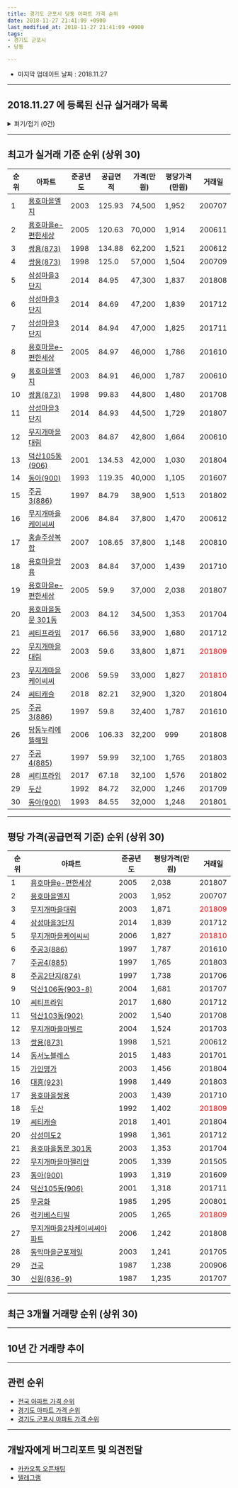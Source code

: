 ```yaml
---
title: 경기도 군포시 당동 아파트 가격 순위
date: 2018-11-27 21:41:09 +0900
last_modified_at: 2018-11-27 21:41:09 +0900
tags:
- 경기도 군포시
- 당동

---
```


* 마지막 업데이트 날짜 : 2018.11.27

---

## 2018.11.27 에 등록된 신규 실거래가 목록

<details>
<summary>펴기/접기 (0건)</summary>
<div markdown="1">

|아파트|준공년도|공급면적|가격(만원)|평당가격(만원)|거래일|
|---|---|---|---|---|---|
|없음||||||


</div>
</details>

---

## 최고가 실거래 기준 순위 (상위 30)


|순위|아파트|준공년도|공급면적|가격(만원)|평당가격(만원)|거래일|
|---|---|---|---|---|---|---|
|1|[용호마을엘지](https://search.naver.com/search.naver?query=%EA%B2%BD%EA%B8%B0%EB%8F%84+%EA%B5%B0%ED%8F%AC%EC%8B%9C+%EB%8B%B9%EB%8F%99+%EC%9A%A9%ED%98%B8%EB%A7%88%EC%9D%84%EC%97%98%EC%A7%80)|2003|125.93|74,500|1,952|200707|
|2|[용호마을e-편한세상](https://search.naver.com/search.naver?query=%EA%B2%BD%EA%B8%B0%EB%8F%84+%EA%B5%B0%ED%8F%AC%EC%8B%9C+%EB%8B%B9%EB%8F%99+%EC%9A%A9%ED%98%B8%EB%A7%88%EC%9D%84e-%ED%8E%B8%ED%95%9C%EC%84%B8%EC%83%81)|2005|120.63|70,000|1,914|200611|
|3|[쌍용(873)](https://search.naver.com/search.naver?query=%EA%B2%BD%EA%B8%B0%EB%8F%84+%EA%B5%B0%ED%8F%AC%EC%8B%9C+%EB%8B%B9%EB%8F%99+%EC%8C%8D%EC%9A%A9%28873%29)|1998|134.88|62,200|1,521|200612|
|4|[쌍용(873)](https://search.naver.com/search.naver?query=%EA%B2%BD%EA%B8%B0%EB%8F%84+%EA%B5%B0%ED%8F%AC%EC%8B%9C+%EB%8B%B9%EB%8F%99+%EC%8C%8D%EC%9A%A9%28873%29)|1998|125.0|57,000|1,504|200709|
|5|[삼성마을3단지](https://search.naver.com/search.naver?query=%EA%B2%BD%EA%B8%B0%EB%8F%84+%EA%B5%B0%ED%8F%AC%EC%8B%9C+%EB%8B%B9%EB%8F%99+%EC%82%BC%EC%84%B1%EB%A7%88%EC%9D%843%EB%8B%A8%EC%A7%80)|2014|84.95|47,300|1,837|201808|
|6|[삼성마을3단지](https://search.naver.com/search.naver?query=%EA%B2%BD%EA%B8%B0%EB%8F%84+%EA%B5%B0%ED%8F%AC%EC%8B%9C+%EB%8B%B9%EB%8F%99+%EC%82%BC%EC%84%B1%EB%A7%88%EC%9D%843%EB%8B%A8%EC%A7%80)|2014|84.69|47,200|1,839|201712|
|7|[삼성마을3단지](https://search.naver.com/search.naver?query=%EA%B2%BD%EA%B8%B0%EB%8F%84+%EA%B5%B0%ED%8F%AC%EC%8B%9C+%EB%8B%B9%EB%8F%99+%EC%82%BC%EC%84%B1%EB%A7%88%EC%9D%843%EB%8B%A8%EC%A7%80)|2014|84.94|47,000|1,825|201711|
|8|[용호마을e-편한세상](https://search.naver.com/search.naver?query=%EA%B2%BD%EA%B8%B0%EB%8F%84+%EA%B5%B0%ED%8F%AC%EC%8B%9C+%EB%8B%B9%EB%8F%99+%EC%9A%A9%ED%98%B8%EB%A7%88%EC%9D%84e-%ED%8E%B8%ED%95%9C%EC%84%B8%EC%83%81)|2005|84.97|46,000|1,786|201610|
|9|[용호마을엘지](https://search.naver.com/search.naver?query=%EA%B2%BD%EA%B8%B0%EB%8F%84+%EA%B5%B0%ED%8F%AC%EC%8B%9C+%EB%8B%B9%EB%8F%99+%EC%9A%A9%ED%98%B8%EB%A7%88%EC%9D%84%EC%97%98%EC%A7%80)|2003|84.91|46,000|1,787|200610|
|10|[쌍용(873)](https://search.naver.com/search.naver?query=%EA%B2%BD%EA%B8%B0%EB%8F%84+%EA%B5%B0%ED%8F%AC%EC%8B%9C+%EB%8B%B9%EB%8F%99+%EC%8C%8D%EC%9A%A9%28873%29)|1998|99.83|44,800|1,480|201708|
|11|[삼성마을3단지](https://search.naver.com/search.naver?query=%EA%B2%BD%EA%B8%B0%EB%8F%84+%EA%B5%B0%ED%8F%AC%EC%8B%9C+%EB%8B%B9%EB%8F%99+%EC%82%BC%EC%84%B1%EB%A7%88%EC%9D%843%EB%8B%A8%EC%A7%80)|2014|84.93|44,500|1,729|201807|
|12|[무지개마을대림](https://search.naver.com/search.naver?query=%EA%B2%BD%EA%B8%B0%EB%8F%84+%EA%B5%B0%ED%8F%AC%EC%8B%9C+%EB%8B%B9%EB%8F%99+%EB%AC%B4%EC%A7%80%EA%B0%9C%EB%A7%88%EC%9D%84%EB%8C%80%EB%A6%BC)|2003|84.87|42,800|1,664|200610|
|13|[덕산105동(906)](https://search.naver.com/search.naver?query=%EA%B2%BD%EA%B8%B0%EB%8F%84+%EA%B5%B0%ED%8F%AC%EC%8B%9C+%EB%8B%B9%EB%8F%99+%EB%8D%95%EC%82%B0105%EB%8F%99%28906%29)|2001|134.53|42,000|1,030|201804|
|14|[동아(900)](https://search.naver.com/search.naver?query=%EA%B2%BD%EA%B8%B0%EB%8F%84+%EA%B5%B0%ED%8F%AC%EC%8B%9C+%EB%8B%B9%EB%8F%99+%EB%8F%99%EC%95%84%28900%29)|1993|119.35|40,000|1,105|201607|
|15|[주공3(886)](https://search.naver.com/search.naver?query=%EA%B2%BD%EA%B8%B0%EB%8F%84+%EA%B5%B0%ED%8F%AC%EC%8B%9C+%EB%8B%B9%EB%8F%99+%EC%A3%BC%EA%B3%B53%28886%29)|1997|84.79|38,900|1,513|201802|
|16|[무지개마을케이씨씨](https://search.naver.com/search.naver?query=%EA%B2%BD%EA%B8%B0%EB%8F%84+%EA%B5%B0%ED%8F%AC%EC%8B%9C+%EB%8B%B9%EB%8F%99+%EB%AC%B4%EC%A7%80%EA%B0%9C%EB%A7%88%EC%9D%84%EC%BC%80%EC%9D%B4%EC%94%A8%EC%94%A8)|2006|84.84|37,800|1,470|200612|
|17|[홍솔주상복합](https://search.naver.com/search.naver?query=%EA%B2%BD%EA%B8%B0%EB%8F%84+%EA%B5%B0%ED%8F%AC%EC%8B%9C+%EB%8B%B9%EB%8F%99+%ED%99%8D%EC%86%94%EC%A3%BC%EC%83%81%EB%B3%B5%ED%95%A9)|2007|108.65|37,800|1,148|200810|
|18|[용호마을쌍용](https://search.naver.com/search.naver?query=%EA%B2%BD%EA%B8%B0%EB%8F%84+%EA%B5%B0%ED%8F%AC%EC%8B%9C+%EB%8B%B9%EB%8F%99+%EC%9A%A9%ED%98%B8%EB%A7%88%EC%9D%84%EC%8C%8D%EC%9A%A9)|2003|84.84|37,000|1,439|201710|
|19|[용호마을e-편한세상](https://search.naver.com/search.naver?query=%EA%B2%BD%EA%B8%B0%EB%8F%84+%EA%B5%B0%ED%8F%AC%EC%8B%9C+%EB%8B%B9%EB%8F%99+%EC%9A%A9%ED%98%B8%EB%A7%88%EC%9D%84e-%ED%8E%B8%ED%95%9C%EC%84%B8%EC%83%81)|2005|59.9|37,000|2,038|201807|
|20|[용호마을동문 301동](https://search.naver.com/search.naver?query=%EA%B2%BD%EA%B8%B0%EB%8F%84+%EA%B5%B0%ED%8F%AC%EC%8B%9C+%EB%8B%B9%EB%8F%99+%EC%9A%A9%ED%98%B8%EB%A7%88%EC%9D%84%EB%8F%99%EB%AC%B8+301%EB%8F%99)|2003|84.12|34,500|1,353|201704|
|21|[씨티프라임](https://search.naver.com/search.naver?query=%EA%B2%BD%EA%B8%B0%EB%8F%84+%EA%B5%B0%ED%8F%AC%EC%8B%9C+%EB%8B%B9%EB%8F%99+%EC%94%A8%ED%8B%B0%ED%94%84%EB%9D%BC%EC%9E%84)|2017|66.56|33,900|1,680|201712|
|22|[무지개마을대림](https://search.naver.com/search.naver?query=%EA%B2%BD%EA%B8%B0%EB%8F%84+%EA%B5%B0%ED%8F%AC%EC%8B%9C+%EB%8B%B9%EB%8F%99+%EB%AC%B4%EC%A7%80%EA%B0%9C%EB%A7%88%EC%9D%84%EB%8C%80%EB%A6%BC)|2003|59.6|33,800|1,871|<span style="color:red">201809</span>|
|23|[무지개마을케이씨씨](https://search.naver.com/search.naver?query=%EA%B2%BD%EA%B8%B0%EB%8F%84+%EA%B5%B0%ED%8F%AC%EC%8B%9C+%EB%8B%B9%EB%8F%99+%EB%AC%B4%EC%A7%80%EA%B0%9C%EB%A7%88%EC%9D%84%EC%BC%80%EC%9D%B4%EC%94%A8%EC%94%A8)|2006|59.59|33,000|1,827|<span style="color:red">201810</span>|
|24|[씨티캐슬](https://search.naver.com/search.naver?query=%EA%B2%BD%EA%B8%B0%EB%8F%84+%EA%B5%B0%ED%8F%AC%EC%8B%9C+%EB%8B%B9%EB%8F%99+%EC%94%A8%ED%8B%B0%EC%BA%90%EC%8A%AC)|2018|82.21|32,900|1,320|201804|
|25|[주공3(886)](https://search.naver.com/search.naver?query=%EA%B2%BD%EA%B8%B0%EB%8F%84+%EA%B5%B0%ED%8F%AC%EC%8B%9C+%EB%8B%B9%EB%8F%99+%EC%A3%BC%EA%B3%B53%28886%29)|1997|59.8|32,400|1,787|201610|
|26|[당동누리에뜰해밀](https://search.naver.com/search.naver?query=%EA%B2%BD%EA%B8%B0%EB%8F%84+%EA%B5%B0%ED%8F%AC%EC%8B%9C+%EB%8B%B9%EB%8F%99+%EB%8B%B9%EB%8F%99%EB%88%84%EB%A6%AC%EC%97%90%EB%9C%B0%ED%95%B4%EB%B0%80)|2006|106.33|32,200|999|201808|
|27|[주공4(885)](https://search.naver.com/search.naver?query=%EA%B2%BD%EA%B8%B0%EB%8F%84+%EA%B5%B0%ED%8F%AC%EC%8B%9C+%EB%8B%B9%EB%8F%99+%EC%A3%BC%EA%B3%B54%28885%29)|1997|59.99|32,100|1,765|201803|
|28|[씨티프라임](https://search.naver.com/search.naver?query=%EA%B2%BD%EA%B8%B0%EB%8F%84+%EA%B5%B0%ED%8F%AC%EC%8B%9C+%EB%8B%B9%EB%8F%99+%EC%94%A8%ED%8B%B0%ED%94%84%EB%9D%BC%EC%9E%84)|2017|67.18|32,100|1,576|201802|
|29|[두산](https://search.naver.com/search.naver?query=%EA%B2%BD%EA%B8%B0%EB%8F%84+%EA%B5%B0%ED%8F%AC%EC%8B%9C+%EB%8B%B9%EB%8F%99+%EB%91%90%EC%82%B0)|1992|84.72|32,000|1,246|201709|
|30|[동아(900)](https://search.naver.com/search.naver?query=%EA%B2%BD%EA%B8%B0%EB%8F%84+%EA%B5%B0%ED%8F%AC%EC%8B%9C+%EB%8B%B9%EB%8F%99+%EB%8F%99%EC%95%84%28900%29)|1993|84.55|32,000|1,248|201801|


---

## 평당 가격(공급면적 기준) 순위 (상위 30)


|순위|아파트|준공년도|평당가격(만원)|거래일|
|---|---|---|---|---|
|1|[용호마을e-편한세상](https://search.naver.com/search.naver?query=%EA%B2%BD%EA%B8%B0%EB%8F%84+%EA%B5%B0%ED%8F%AC%EC%8B%9C+%EB%8B%B9%EB%8F%99+%EC%9A%A9%ED%98%B8%EB%A7%88%EC%9D%84e-%ED%8E%B8%ED%95%9C%EC%84%B8%EC%83%81)|2005|2,038|201807|
|2|[용호마을엘지](https://search.naver.com/search.naver?query=%EA%B2%BD%EA%B8%B0%EB%8F%84+%EA%B5%B0%ED%8F%AC%EC%8B%9C+%EB%8B%B9%EB%8F%99+%EC%9A%A9%ED%98%B8%EB%A7%88%EC%9D%84%EC%97%98%EC%A7%80)|2003|1,952|200707|
|3|[무지개마을대림](https://search.naver.com/search.naver?query=%EA%B2%BD%EA%B8%B0%EB%8F%84+%EA%B5%B0%ED%8F%AC%EC%8B%9C+%EB%8B%B9%EB%8F%99+%EB%AC%B4%EC%A7%80%EA%B0%9C%EB%A7%88%EC%9D%84%EB%8C%80%EB%A6%BC)|2003|1,871|<span style="color:red">201809</span>|
|4|[삼성마을3단지](https://search.naver.com/search.naver?query=%EA%B2%BD%EA%B8%B0%EB%8F%84+%EA%B5%B0%ED%8F%AC%EC%8B%9C+%EB%8B%B9%EB%8F%99+%EC%82%BC%EC%84%B1%EB%A7%88%EC%9D%843%EB%8B%A8%EC%A7%80)|2014|1,839|201712|
|5|[무지개마을케이씨씨](https://search.naver.com/search.naver?query=%EA%B2%BD%EA%B8%B0%EB%8F%84+%EA%B5%B0%ED%8F%AC%EC%8B%9C+%EB%8B%B9%EB%8F%99+%EB%AC%B4%EC%A7%80%EA%B0%9C%EB%A7%88%EC%9D%84%EC%BC%80%EC%9D%B4%EC%94%A8%EC%94%A8)|2006|1,827|<span style="color:red">201810</span>|
|6|[주공3(886)](https://search.naver.com/search.naver?query=%EA%B2%BD%EA%B8%B0%EB%8F%84+%EA%B5%B0%ED%8F%AC%EC%8B%9C+%EB%8B%B9%EB%8F%99+%EC%A3%BC%EA%B3%B53%28886%29)|1997|1,787|201610|
|7|[주공4(885)](https://search.naver.com/search.naver?query=%EA%B2%BD%EA%B8%B0%EB%8F%84+%EA%B5%B0%ED%8F%AC%EC%8B%9C+%EB%8B%B9%EB%8F%99+%EC%A3%BC%EA%B3%B54%28885%29)|1997|1,765|201803|
|8|[주공2단지(874)](https://search.naver.com/search.naver?query=%EA%B2%BD%EA%B8%B0%EB%8F%84+%EA%B5%B0%ED%8F%AC%EC%8B%9C+%EB%8B%B9%EB%8F%99+%EC%A3%BC%EA%B3%B52%EB%8B%A8%EC%A7%80%28874%29)|1997|1,738|201706|
|9|[덕산106동(903-8)](https://search.naver.com/search.naver?query=%EA%B2%BD%EA%B8%B0%EB%8F%84+%EA%B5%B0%ED%8F%AC%EC%8B%9C+%EB%8B%B9%EB%8F%99+%EB%8D%95%EC%82%B0106%EB%8F%99%28903-8%29)|2004|1,681|201707|
|10|[씨티프라임](https://search.naver.com/search.naver?query=%EA%B2%BD%EA%B8%B0%EB%8F%84+%EA%B5%B0%ED%8F%AC%EC%8B%9C+%EB%8B%B9%EB%8F%99+%EC%94%A8%ED%8B%B0%ED%94%84%EB%9D%BC%EC%9E%84)|2017|1,680|201712|
|11|[덕산103동(902)](https://search.naver.com/search.naver?query=%EA%B2%BD%EA%B8%B0%EB%8F%84+%EA%B5%B0%ED%8F%AC%EC%8B%9C+%EB%8B%B9%EB%8F%99+%EB%8D%95%EC%82%B0103%EB%8F%99%28902%29)|2002|1,540|201708|
|12|[무지개마을마빌르](https://search.naver.com/search.naver?query=%EA%B2%BD%EA%B8%B0%EB%8F%84+%EA%B5%B0%ED%8F%AC%EC%8B%9C+%EB%8B%B9%EB%8F%99+%EB%AC%B4%EC%A7%80%EA%B0%9C%EB%A7%88%EC%9D%84%EB%A7%88%EB%B9%8C%EB%A5%B4)|2004|1,524|201703|
|13|[쌍용(873)](https://search.naver.com/search.naver?query=%EA%B2%BD%EA%B8%B0%EB%8F%84+%EA%B5%B0%ED%8F%AC%EC%8B%9C+%EB%8B%B9%EB%8F%99+%EC%8C%8D%EC%9A%A9%28873%29)|1998|1,521|200612|
|14|[동서노블레스](https://search.naver.com/search.naver?query=%EA%B2%BD%EA%B8%B0%EB%8F%84+%EA%B5%B0%ED%8F%AC%EC%8B%9C+%EB%8B%B9%EB%8F%99+%EB%8F%99%EC%84%9C%EB%85%B8%EB%B8%94%EB%A0%88%EC%8A%A4)|2015|1,483|201701|
|15|[가인명가](https://search.naver.com/search.naver?query=%EA%B2%BD%EA%B8%B0%EB%8F%84+%EA%B5%B0%ED%8F%AC%EC%8B%9C+%EB%8B%B9%EB%8F%99+%EA%B0%80%EC%9D%B8%EB%AA%85%EA%B0%80)|2003|1,456|201804|
|16|[대흥(923)](https://search.naver.com/search.naver?query=%EA%B2%BD%EA%B8%B0%EB%8F%84+%EA%B5%B0%ED%8F%AC%EC%8B%9C+%EB%8B%B9%EB%8F%99+%EB%8C%80%ED%9D%A5%28923%29)|1998|1,449|201803|
|17|[용호마을쌍용](https://search.naver.com/search.naver?query=%EA%B2%BD%EA%B8%B0%EB%8F%84+%EA%B5%B0%ED%8F%AC%EC%8B%9C+%EB%8B%B9%EB%8F%99+%EC%9A%A9%ED%98%B8%EB%A7%88%EC%9D%84%EC%8C%8D%EC%9A%A9)|2003|1,439|201710|
|18|[두산](https://search.naver.com/search.naver?query=%EA%B2%BD%EA%B8%B0%EB%8F%84+%EA%B5%B0%ED%8F%AC%EC%8B%9C+%EB%8B%B9%EB%8F%99+%EB%91%90%EC%82%B0)|1992|1,402|<span style="color:red">201809</span>|
|19|[씨티캐슬](https://search.naver.com/search.naver?query=%EA%B2%BD%EA%B8%B0%EB%8F%84+%EA%B5%B0%ED%8F%AC%EC%8B%9C+%EB%8B%B9%EB%8F%99+%EC%94%A8%ED%8B%B0%EC%BA%90%EC%8A%AC)|2018|1,401|201804|
|20|[삼성미도2](https://search.naver.com/search.naver?query=%EA%B2%BD%EA%B8%B0%EB%8F%84+%EA%B5%B0%ED%8F%AC%EC%8B%9C+%EB%8B%B9%EB%8F%99+%EC%82%BC%EC%84%B1%EB%AF%B8%EB%8F%842)|1998|1,361|201712|
|21|[용호마을동문 301동](https://search.naver.com/search.naver?query=%EA%B2%BD%EA%B8%B0%EB%8F%84+%EA%B5%B0%ED%8F%AC%EC%8B%9C+%EB%8B%B9%EB%8F%99+%EC%9A%A9%ED%98%B8%EB%A7%88%EC%9D%84%EB%8F%99%EB%AC%B8+301%EB%8F%99)|2003|1,353|201704|
|22|[무지개마을마젤리안](https://search.naver.com/search.naver?query=%EA%B2%BD%EA%B8%B0%EB%8F%84+%EA%B5%B0%ED%8F%AC%EC%8B%9C+%EB%8B%B9%EB%8F%99+%EB%AC%B4%EC%A7%80%EA%B0%9C%EB%A7%88%EC%9D%84%EB%A7%88%EC%A0%A4%EB%A6%AC%EC%95%88)|2005|1,339|201505|
|23|[동아(900)](https://search.naver.com/search.naver?query=%EA%B2%BD%EA%B8%B0%EB%8F%84+%EA%B5%B0%ED%8F%AC%EC%8B%9C+%EB%8B%B9%EB%8F%99+%EB%8F%99%EC%95%84%28900%29)|1993|1,319|201609|
|24|[덕산105동(906)](https://search.naver.com/search.naver?query=%EA%B2%BD%EA%B8%B0%EB%8F%84+%EA%B5%B0%ED%8F%AC%EC%8B%9C+%EB%8B%B9%EB%8F%99+%EB%8D%95%EC%82%B0105%EB%8F%99%28906%29)|2001|1,318|201711|
|25|[무궁화](https://search.naver.com/search.naver?query=%EA%B2%BD%EA%B8%B0%EB%8F%84+%EA%B5%B0%ED%8F%AC%EC%8B%9C+%EB%8B%B9%EB%8F%99+%EB%AC%B4%EA%B6%81%ED%99%94)|1985|1,295|200801|
|26|[럭키베스티빌](https://search.naver.com/search.naver?query=%EA%B2%BD%EA%B8%B0%EB%8F%84+%EA%B5%B0%ED%8F%AC%EC%8B%9C+%EB%8B%B9%EB%8F%99+%EB%9F%AD%ED%82%A4%EB%B2%A0%EC%8A%A4%ED%8B%B0%EB%B9%8C)|2005|1,265|<span style="color:red">201809</span>|
|27|[무지개마을2차케이씨씨아파트](https://search.naver.com/search.naver?query=%EA%B2%BD%EA%B8%B0%EB%8F%84+%EA%B5%B0%ED%8F%AC%EC%8B%9C+%EB%8B%B9%EB%8F%99+%EB%AC%B4%EC%A7%80%EA%B0%9C%EB%A7%88%EC%9D%842%EC%B0%A8%EC%BC%80%EC%9D%B4%EC%94%A8%EC%94%A8%EC%95%84%ED%8C%8C%ED%8A%B8)|2006|1,242|201808|
|28|[동막마을군포제일](https://search.naver.com/search.naver?query=%EA%B2%BD%EA%B8%B0%EB%8F%84+%EA%B5%B0%ED%8F%AC%EC%8B%9C+%EB%8B%B9%EB%8F%99+%EB%8F%99%EB%A7%89%EB%A7%88%EC%9D%84%EA%B5%B0%ED%8F%AC%EC%A0%9C%EC%9D%BC)|2003|1,241|201705|
|29|[건국](https://search.naver.com/search.naver?query=%EA%B2%BD%EA%B8%B0%EB%8F%84+%EA%B5%B0%ED%8F%AC%EC%8B%9C+%EB%8B%B9%EB%8F%99+%EA%B1%B4%EA%B5%AD)|1987|1,238|200906|
|30|[신원(836-9)](https://search.naver.com/search.naver?query=%EA%B2%BD%EA%B8%B0%EB%8F%84+%EA%B5%B0%ED%8F%AC%EC%8B%9C+%EB%8B%B9%EB%8F%99+%EC%8B%A0%EC%9B%90%28836-9%29)|1987|1,235|201707|


---

## 최근 3개월 거래량 순위 (상위 30)


<div style="width:100%;">
    <canvas id="deal_count_ranking" height="286"></canvas>
</div>


<script>
new Chart(document.getElementById("deal_count_ranking"), {
    type: 'horizontalBar',
    data: {
        labels: ['용호마을e-편한세상', '주공2단지(874)', '주공3(886)', '무지개마을대림', '주공4(885)', '동아(900)', '쌍용(873)', '무지개마을케이씨씨', '씨티프라임', '두산', '덕산103동(902)', '용호마을엘지', '신원(836-9)', '럭키베스티빌', '풍성1', '용호마을쌍용', '삼성미도2', '정진', '은성(746-22)', '무지개마을2차케이씨씨아파트', '당동누리에뜰해밀', '삼성마을3단지'],
        datasets: [{
            label: '실거래 수',
            data: [33, 25, 23, 23, 22, 9, 6, 5, 5, 3, 3, 3, 3, 1, 1, 1, 1, 1, 1, 1, 1, 1],
            borderColor: "rgba(255, 0, 128, 1)",
            backgroundColor: "rgba(255, 0, 128, 0.5)",
            fill: false,
        }]
    },
    options: {
        responsive: true,
        title: {
            display: true,
            text: '최근 3개월 거래량 순위'
        },
        tooltips: {
            mode: 'index',
            intersect: false,
            callbacks: {
                title: function(tooltipItems, data) {
                    return "실거래 수:";
                },
                label: function(tooltipItem, data) {
                    return data.labels[tooltipItem.index] + ": " + tooltipItem.xLabel;
                }
            }
        },
        hover: {
            mode: 'nearest',
            intersect: true
        },
        scales: {
            xAxes: [{
                display: true,
                scaleLabel: {
                    display: true,
                    labelString: '실거래 수'
                },
                ticks: {
                    suggestedMin: 0,
                }
            }],
            yAxes: [{
                display: true,
                ticks: {
                    autoSkip: false,
                    callback: function(value, index, values) {
                        if (value.length > 10)
                            return value.substr(0, 8) + "...";
                        else
                            return value;
                    }
                },
                scaleLabel: {
                    display: false,
                }
            }]
        }
    }
});

</script>


---

## 10년 간 거래량 추이


<div style="width:100%;">
    <canvas id="deal_progress" height="300"></canvas>
</div>

<script>
new Chart(document.getElementById("deal_progress"), {
    type: 'line',
    data: {
        labels: ['200811','200812','200901','200902','200903','200904','200905','200906','200907','200908','200909','200910','200911','200912','201001','201002','201003','201004','201005','201006','201007','201008','201009','201010','201011','201012','201101','201102','201103','201104','201105','201106','201107','201108','201109','201110','201111','201112','201201','201202','201203','201204','201205','201206','201207','201208','201209','201210','201211','201212','201301','201302','201303','201304','201305','201306','201307','201308','201309','201310','201311','201312','201401','201402','201403','201404','201405','201406','201407','201408','201409','201410','201411','201412','201501','201502','201503','201504','201505','201506','201507','201508','201509','201510','201511','201512','201601','201602','201603','201604','201605','201606','201607','201608','201609','201610','201611','201612','201701','201702','201703','201704','201705','201706','201707','201708','201709','201710','201711','201712','201801','201802','201803','201804','201805','201806','201807','201808','201809','201810','201811'],
        datasets: [{
            label: '실거래 수',
            pointRadius: 1,
            data: [6, 14, 43, 66, 67, 94, 89, 64, 78, 91, 68, 38, 36, 15, 32, 36, 38, 23, 20, 25, 25, 18, 36, 57, 63, 62, 88, 104, 80, 50, 55, 50, 64, 65, 46, 42, 34, 30, 29, 40, 56, 28, 25, 22, 15, 28, 29, 37, 31, 30, 24, 48, 55, 74, 61, 51, 39, 72, 93, 63, 36, 51, 61, 103, 115, 43, 43, 65, 55, 75, 97, 76, 64, 61, 93, 80, 98, 87, 71, 57, 68, 50, 61, 56, 42, 23, 33, 32, 72, 58, 55, 63, 75, 67, 71, 52, 36, 29, 18, 44, 45, 47, 60, 62, 57, 38, 38, 45, 46, 27, 33, 36, 64, 36, 33, 27, 30, 64, 129, 41, 2],
            borderColor: "rgba(255, 201, 14, 1)",
            backgroundColor: "rgba(255, 201, 14, 0.5)",
            fill: true,
        }]
    },
    options: {
        responsive: true,
        title: {
            display: true,
            text: '10년간 거래량 추이'
        },
        tooltips: {
            mode: 'index',
            intersect: false,
        },
        hover: {
            mode: 'nearest',
            intersect: true
        },
        scales: {
            xAxes: [{
                display: true,
                scaleLabel: {
                    display: true,
                    labelString: '년/월'
                }
            }],
            yAxes: [{
                display: true,
                ticks: {
                    suggestedMin: 0,
                },
                scaleLabel: {
                    display: true,
                    labelString: '실거래 수'
                }
            }]
        }
    }
});

</script>


---

## 관련 순위

- [전국 아파트 가격 순위](https://inasie.github.io/apt-ranking/전국)
- [경기도 아파트 가격 순위](https://inasie.github.io/apt-ranking/경기도)
- [경기도 군포시 아파트 가격 순위](https://inasie.github.io/apt-ranking/경기도-군포시)


---

## 개발자에게 버그리포트 및 의견전달

- [카카오톡 오픈채팅](https://open.kakao.com/o/gLJUAP4)
- [텔레그램](https://t.me/inasie)

